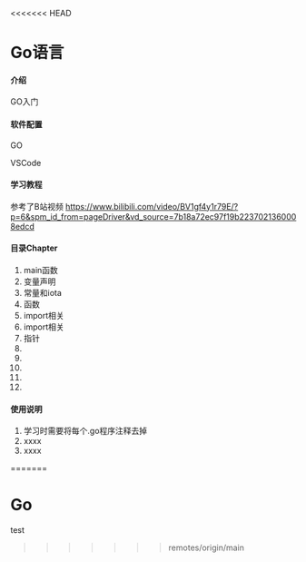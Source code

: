 <<<<<<< HEAD
# Go语言

#### 介绍
GO入门


#### 软件配置
GO

VSCode

#### 学习教程


参考了B站视频
https://www.bilibili.com/video/BV1gf4y1r79E/?p=6&spm_id_from=pageDriver&vd_source=7b18a72ec97f19b2237021360008edcd



#### 目录Chapter


1.  main函数
2.  变量声明
3.  常量和iota
4.  函数
5.  import相关
6.  import相关
7.  指针
8.  
9.  
10. 
11. 
12. 

#### 使用说明

1.  学习时需要将每个.go程序注释去掉
2.  xxxx
3.  xxxx




=======
# Go
test
>>>>>>> remotes/origin/main
